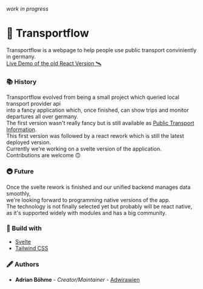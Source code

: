 *work in progress*
# 🦜 Transportflow

Transportflow is a webpage to help people use public transport conviniently in germany.<br>
[Live Demo of the old React Version 🛰](https://transportflow.online/)<br>

### 📚 History

Transportflow evolved from being a small project which queried local transport provider api<br>
into a fancy application which, once finished, can show trips and monitor departures all over germany.<br>
The first version wasn't really fancy but is still available as [Public Transport Information](https://github.com/Adwirawien/PublicTransportInformation).<br>
This first version was followed by a react rework which is still the latest deployed version.<br>
Currently we're working on a svelte version of the application.<br>
Contributions are welcome 🙃

### 🚇 Future

Once the svelte rework is finished and our unified backend manages data smoothly,<br>
we're looking forward to programming native versions of the app.<br>
The technology is not finally selected yet but probably will be react native,<br>
as it's supported widely with modules and has a big community.

### 🔨 Build with

- [Svelte](https://svelte.dev/)
- [Tailwind CSS](https://tailwindcss.com/)

### 🖋 Authors

- **Adrian Böhme** - *Creator/Maintainer* - [Adwirawien](https://github.com/Adwirawien)
